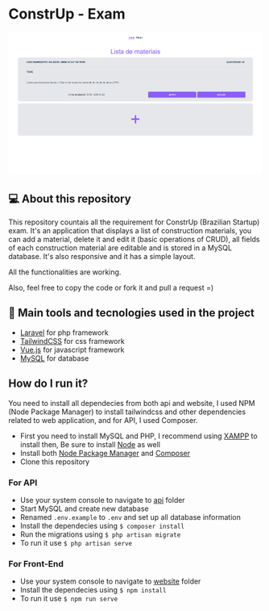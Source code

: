 # ConstrUp - Exam

<p align="center">
  <img src="https://raw.githubusercontent.com/abehidek/construp-exam/main/public/Home.png" alt="Home" />
</p>

## 💻 About this repository

This repository countais all the requirement for ConstrUp (Brazilian Startup) exam.
It's an application that displays a list of construction materials, you can add a material, delete it and edit it (basic operations of CRUD), all fields of each construction material are editable and is stored in a MySQL database.
It's also responsive and it has a simple layout.

All the functionalities are working.

Also, feel free to copy the code or fork it and pull a request =)

## 🔧 Main tools and tecnologies used in the project

- [Laravel](https://laravel.com/) for php framework
- [TailwindCSS](http://tailwindcss.com/) for css framework
- [Vue.js](https://vuejs.org/) for javascript framework
- [MySQL](https://www.mysql.com/) for database

## How do I run it?

You need to install all dependecies from both api and website, I used NPM (Node Package Manager) to install tailwindcss and other dependencies related to web application, and for API, I used Composer.

- First you need to install MySQL and PHP, I recommend using [XAMPP](https://www.apachefriends.org/index.html) to install then, Be sure to install [Node](https://nodejs.org/en/) as well
- Install both [Node Package Manager](https://www.npmjs.com/) and [Composer](https://getcomposer.org/)
- Clone this repository

### For API
- Use your system console to navigate to [api](https://github.com/abehidek/construp-exam/tree/main/api) folder
- Start MySQL and create new database
- Renamed `.env.example` to `.env` and set up all database information
- Install the dependecies using `$ composer install`
- Run the migrations using `$ php artisan migrate`
- To run it use `$ php artisan serve`

### For Front-End

- Use your system console to navigate to [website](https://github.com/abehidek/construp-exam/tree/main/website) folder
- Install the dependecies using `$ npm install`
- To run it use `$ npm run serve`

